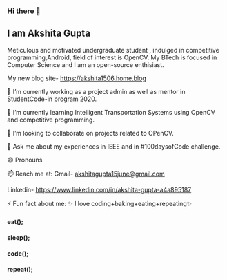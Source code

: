 ### Hi there 👋


## I am Akshita Gupta

Meticulous and motivated undergraduate student , indulged in competitive programming,Android, field of interest is OpenCV. 
My BTech is focused in Computer Science and I am an open-source enthisiast.

My new blog site- https://akshita1506.home.blog 

🔭 I’m currently working as a project admin as well as mentor in StudentCode-in program 2020.

🌱 I’m currently learning Intelligent Transportation Systems using OpenCV and competitive programming.

👯 I’m looking to collaborate on projects related to OPenCV.

💬 Ask me about my experiences in IEEE and in #100daysofCode challenge.

😄 Pronouns

📫 Reach me at: 
          Gmail- akshitagupta15june@gmail.com
                   
 Linkedin- https://www.linkedin.com/in/akshita-gupta-a4a895187

                 
 ⚡ Fun fact about me: ✨ I love coding+baking+eating+repeating✨ 
 
 #### eat();
 #### sleep();
 #### code();
 #### repeat();
                  


<!--
**akshitagupta15june/akshitagupta15june** is a ✨ _special_ ✨ repository because its `README.md` (this file) appears on your GitHub profile.

Here are some ideas to get you started:

- 🔭 I’m currently working on ...
- 🌱 I’m currently learning ...
- 👯 I’m looking to collaborate on ...
- 🤔 I’m looking for help with ...
- 💬 Ask me about ...
- 📫 How to reach me: ...
- 😄 Pronouns: ...
- ⚡ Fun fact: ...
-->
